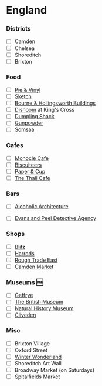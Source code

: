 England
======

### Districts
- [ ] Camden
- [ ] Chelsea
- [ ] Shoreditch 
- [ ] Brixton

### Food
- [ ] [Pie &amp; Vinyl](http://www.pieandvinyl.co.uk/)
- [ ] [Sketch](http://sketch.london/)
- [ ] [Bourne & Hollingsworth Buildings](http://bandhbuildings.com/)
- [ ] [Dishoom](http://www.dishoom.com/kings-cross/) at King's Cross
- [ ] [Dumpling Shack](http://www.dumplingshack.co.uk/)
- [ ] [Gunpowder](http://www.gunpowderlondon.com/)
- [ ] [Somsaa](http://www.somsaa.com/)

### Cafes
- [ ] [Monocle Cafe](http://cafe.monocle.com/)
- [ ] [Biscuiteers](https://www.biscuiteers.com/)
- [ ] [Paper &amp; Cup](http://www.paperandcup.co.uk/)
- [ ] [The Thali Cafe](http://www.thethalicafe.co.uk/)

### Bars 
- [ ] [Alcoholic Architecture](http://www.alcoholicarchitecture.com/)
- [ ] [Evans and Peel Detective Agency](http://www.evansandpeel.com/)


### Shops
- [ ] [Blitz](http://www.blitzlondon.co.uk/)
- [ ] [Harrods](http://www.harrods.com/)
- [ ] [Rough Trade East](https://www.roughtrade.com/)
- [ ] [Camden Market](https://www.camdenmarket.com/)

### Museums :free:
- [ ] [Geffrye](http://www.geffrye-museum.org.uk/)
- [ ] [The British Museum](http://www.britishmuseum.org/)
- [ ] [Natural History Museum](http://www.nhm.ac.uk/)
- [ ] [Cliveden](http://www.clivedenhouse.co.uk/)

### Misc
- [ ] Brixton Village
- [ ] Oxford Street
- [ ] [Winter Wonderland](http://hydeparkwinterwonderland.com/)
- [ ] Shoreditch Art Wall
- [ ] Broadway Market (on Saturdays)
- [ ] Spitalfields Market
